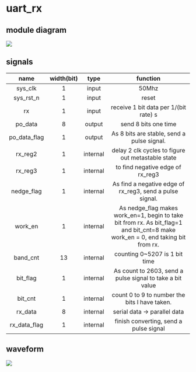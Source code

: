 # uart_rx

## module diagram

![](E:\IC_design\Verilog\fuxi\rs232\doc\uart_rx_module.png)

## signals

|     name     | width(bit) |   type   |                           function                           |
| :----------: | :--------: | :------: | :----------------------------------------------------------: |
|   sys_clk    |     1      |  input   |                            50Mhz                             |
|  sys_rst_n   |     1      |  input   |                            reset                             |
|      rx      |     1      |  input   |            receive 1 bit data per 1/(bit rate) s             |
|   po_data    |     8      |  output  |                     send 8 bits one time                     |
| po_data_flag |     1      |  output  |          As 8 bits are stable, send a pulse signal.          |
|   rx_reg2    |     1      | internal |      delay 2 clk cycles to figure out metastable state       |
|   rx_reg3    |     1      | internal |               to find negative edge of rx_reg3               |
|  nedge_flag  |     1      | internal |   As find a negative edge of rx_reg3, send a pulse signal.   |
|   work_en    |     1      | internal | As nedge_flag makes work_en=1, begin to take bit from rx. As bit_flag=1 and bit_cnt=8 make work_en = 0, end taking bit from rx. |
|   band_cnt   |     13     | internal |                counting 0~5207 is 1 bit time                 |
|   bit_flag   |     1      | internal |  As count to 2603, send a pulse signal to take a bit value   |
|   bit_cnt    |     1      | internal |        count 0 to 9 to number the bits I have taken.         |
|   rx_data    |     8      | internal |                 serial data -> parallel data                 |
| rx_data_flag |     1      | internal |            finish converting, send a pulse signal            |

## waveform

![](E:\IC_design\Verilog\fuxi\rs232\doc\uart_rx_waveform.bmp)

